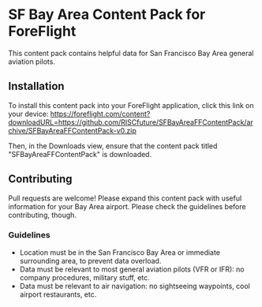 # SF Bay Area Content Pack for ForeFlight

This content pack contains helpful data for San Francisco Bay Area general
aviation pilots.

## Installation

To install this content pack into your ForeFlight application, click this link
on your device: https://foreflight.com/content?downloadURL=https://github.com/RISCfuture/SFBayAreaFFContentPack/archive/SFBayAreaFFContentPack-v0.zip

Then, in the Downloads view, ensure that the content pack titled
"SFBayAreaFFContentPack" is downloaded.

## Contributing

Pull requests are welcome! Please expand this content pack with useful
information for your Bay Area airport. Please check the guidelines before
contributing, though.

### Guidelines

* Location must be in the San Francisco Bay Area or immediate surrounding area,
  to prevent data overload.
* Data must be relevant to most general aviation pilots (VFR or IFR): no company
  procedures, military stuff, etc.
* Data must be relevant to air navigation: no sightseeing waypoints, cool
  airport restaurants, etc.
